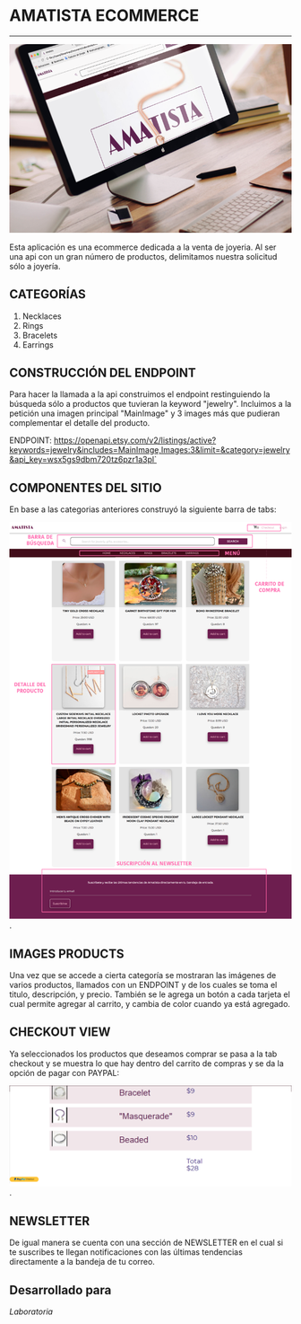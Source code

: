 # AMATISTA ECOMMERCE
------

![website](assets/images/imac.png)

Esta aplicación es una ecommerce dedicada a la venta de joyeria.
Al ser una api con un gran número de productos, delimitamos nuestra solicitud sólo a joyería.


## CATEGORÍAS

1. Necklaces
2. Rings
3. Bracelets
4. Earrings


## CONSTRUCCIÓN DEL ENDPOINT

Para hacer la llamada a la api construimos el endpoint restinguiendo la búsqueda sólo a productos que tuvieran la keyword "jewelry". Incluimos a la petición una imagen principal "MainImage" y 3 images más que pudieran complementar el detalle del producto.

ENDPOINT:
https://openapi.etsy.com/v2/listings/active?keywords=jewelry&includes=MainImage,Images:3&limit=&category=jewelry&api_key=wsx5gs9dbm720tz6pzr1a3pl`

## COMPONENTES DEL SITIO

En base a las categorias anteriores construyó la siguiente barra de tabs:

![descripcion](assets/images/descripcion.png).

## IMAGES PRODUCTS
Una vez que  se accede a cierta categoría se mostraran las imágenes de varios
productos, llamados con un ENDPOINT y de los cuales se toma el titulo, descripción,
y precio. También se le agrega un botón a cada tarjeta el cual permite agregar al
carrito, y cambia de color cuando ya está agregado.



## CHECKOUT VIEW
Ya seleccionados los productos que deseamos comprar se pasa a la tab checkout y
 se muestra lo que hay dentro del carrito de compras y se da la opción de pagar
 con PAYPAL:

![checkout](assets/images/checkout.png).

## NEWSLETTER
De igual manera se cuenta con una sección de NEWSLETTER en el cual si te suscribes
te llegan notificaciones con las últimas tendencias directamente a la bandeja
de tu correo.





Desarrollado para
------
_Laboratoria_
